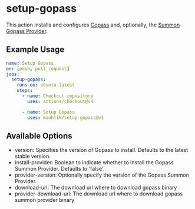 # setup-gopass

This action installs and configures [Gopass](https://github.com/gopasspw/gopass) and, optionally, the [Summon Gopass Provider](https://github.com/gopasspw/gopass-summon-provider).

## Example Usage

```yml
name: Setup Gopass
on: [push, pull_request]
jobs:
  setup-gopass:
    runs-on: ubuntu-latest
    steps:
      - name: Checkout repository
        uses: actions/checkout@v4

      - name: Setup Gopass
        uses: mauhlik/setup-gopass@v1
```

## Available Options

- version: Specifies the version of Gopass to install. Defaults to the latest stable version.
- install-provider: Boolean to indicate whether to install the Gopass Summon Provider. Defaults to 'false'.
- provider-version: Optionally specify the version of the Gopass Summon Provider.
- download-url: The download url where to download gopass binary
- provider-download-url: The download url where to download gopass summon provider binary 

